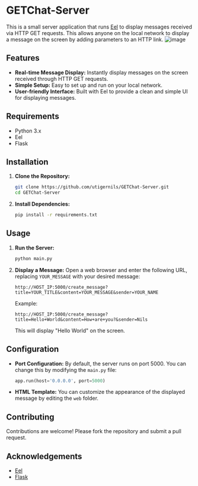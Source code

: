 # GETChat-Server
This is a small server application that runs [Eel](https://github.com/samuelhwilliams/Eel) to display messages received via HTTP GET requests. This allows anyone on the local network to display a message on the screen by adding parameters to an HTTP link.
![image](https://github.com/user-attachments/assets/a355453e-b3f5-40e2-adf9-e9129fe7b2d1)


## Features

- **Real-time Message Display:** Instantly display messages on the screen received through HTTP GET requests.
- **Simple Setup:** Easy to set up and run on your local network.
- **User-friendly Interface:** Built with Eel to provide a clean and simple UI for displaying messages.

## Requirements

- Python 3.x
- Eel
- Flask

## Installation

1. **Clone the Repository:**
   ```bash
   git clone https://github.com/utigernils/GETChat-Server.git
   cd GETChat-Server
   ```

2. **Install Dependencies:**
   ```bash
   pip install -r requirements.txt
   ```

## Usage

1. **Run the Server:**
   ```bash
   python main.py
   ```

2. **Display a Message:**
   Open a web browser and enter the following URL, replacing `YOUR_MESSAGE` with your desired message:
   ```
   http://HOST_IP:5000/create_message?title=YOUR_TITLE&content=YOUR_MESSAGE&sender=YOUR_NAME
   ```

   Example:
   ```
   http://HOST_IP:5000/create_message?title=Hello+World&content=How+are+you?&sender=Nils
   ```

   This will display "Hello World" on the screen.

## Configuration

- **Port Configuration:**
  By default, the server runs on port 5000. You can change this by modifying the `main.py` file:
  ```python
  app.run(host='0.0.0.0', port=5000)
  ```

- **HTML Template:**
  You can customize the appearance of the displayed message by editing the `web` folder.

## Contributing

Contributions are welcome! Please fork the repository and submit a pull request.

## Acknowledgements

- [Eel](https://github.com/samuelhwilliams/Eel)
- [Flask](https://github.com/pallets/flask)

